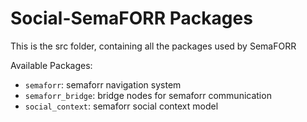 # Social-SemaFORR Packages
This is the src folder, containing all the packages used by SemaFORR

Available Packages:
* `semaforr`: semaforr navigation system
* `semaforr_bridge`: bridge nodes for semaforr communication
* `social_context`: semaforr social context model